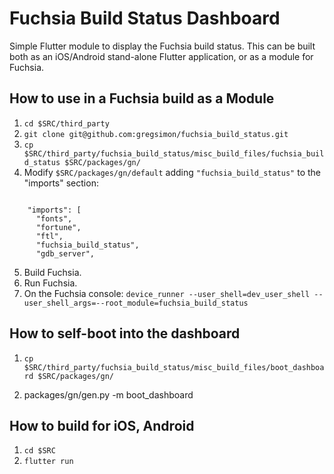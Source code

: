# Fuchsia Build Status Dashboard

Simple Flutter module to display the Fuchsia build status. This can be built both as an iOS/Android stand-alone Flutter application, or as a module for Fuchsia.

## How to use in a Fuchsia build as a Module

1. ```cd $SRC/third_party```
2. ```git clone git@github.com:gregsimon/fuchsia_build_status.git ```
3. ```cp $SRC/third_party/fuchsia_build_status/misc_build_files/fuchsia_build_status $SRC/packages/gn/```
4. Modify ```$SRC/packages/gn/default``` adding ```"fuchsia_build_status"``` to the "imports" section:

```

    "imports": [
      "fonts",
      "fortune",
      "ftl",
      "fuchsia_build_status",
      "gdb_server",
```

5. Build Fuchsia.
6. Run Fuchsia.
7. On the Fuchsia console:
```device_runner --user_shell=dev_user_shell --user_shell_args=--root_module=fuchsia_build_status```


## How to self-boot into the dashboard

1. ```cp $SRC/third_party/fuchsia_build_status/misc_build_files/boot_dashboard $SRC/packages/gn/```

2. packages/gn/gen.py -m boot_dashboard


## How to build for iOS, Android

1. ```cd $SRC```
2. ```flutter run```
